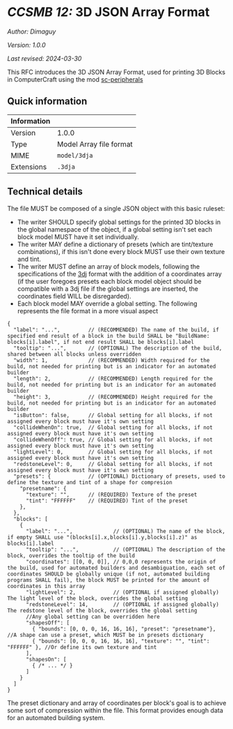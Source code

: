 # *CCSMB 12:* 3D JSON Array Format

*Author: Dimaguy*

*Version: 1.0.0*

*Last revised: 2024-03-30*

This RFC introduces the 3D JSON Array Format, used for printing 3D Blocks in ComputerCraft using the mod [sc-peripherals](https://github.com/SwitchCraftCC/sc-peripherals)

## Quick information

| Information |                           |
| ----------- | ------------------------- |
| Version     | 1.0.0                     |
| Type        | Model Array file format   |
| MIME        | `model/3dja`              |
| Extensions  | `.3dja`                   |

## Technical details

The file MUST be composed of a single JSON object with this basic ruleset:
- The writer SHOULD specify global settings for the printed 3D blocks in the global namespace of the object, if a global setting isn't set each block model MUST have it set individually.
- The writer MAY define a dictionary of presets (which are tint/texture combinations), if this isn't done every block MUST use their own texture and tint.
- The writer MUST define an array of block models, following the specifications of the [3dj](https://docs.sc3.io/features/sc-peripherals.html#_3dj-format) format with the addition of a coordinates array (if the user foregoes presets each block model object should be compatible with a 3dj file if the global settings are inserted, the coordinates field WILL be disregarded).
- Each block model MAY override a global setting.
The following represents the file format in a more visual aspect
```jsonc
{
  "label": "...",         // (RECOMMENDED) The name of the build, if specified end result of a block in the build SHALL be "BuildName: blocks[i].label", if not end result SHALL be blocks[i].label
  "tooltip": "...",       // (OPTIONAL) The description of the build, shared between all blocks unless overridden
  "width": 1,             // (RECOMMENDED) Width required for the build, not needed for printing but is an indicator for an automated builder
  "length": 2,            // (RECOMMENDED) Length required for the build, not needed for printing but is an indicator for an automated builder
  "height": 3,            // (RECOMMENDED) Height required for the build, not needed for printing but is an indicator for an automated builder
  "isButton": false,      // Global setting for all blocks, if not assigned every block must have it's own setting
  "collideWhenOn": true,  // Global setting for all blocks, if not assigned every block must have it's own setting
  "collideWhenOff": true, // Global setting for all blocks, if not assigned every block must have it's own setting
  "lightLevel": 0,        // Global setting for all blocks, if not assigned every block must have it's own setting
  "redstoneLevel": 0,     // Global setting for all blocks, if not assigned every block must have it's own setting
  "presets": {            // (OPTIONAL) Dictionary of presets, used to define the texture and tint of a shape for compresion
    "presetname": {
      "texture": "",      // (REQUIRED) Texture of the preset
      "tint": "FFFFFF"    // (REQUIRED) Tint of the preset
    },
  },
  "blocks": [
    {
      "label": "...",             // (OPTIONAL) The name of the block, if empty SHALL use "(blocks[i].x,blocks[i].y,blocks[i].z)" as blocks[i].label
      "tooltip": "...",           // (OPTIONAL) The description of the block, overrides the tooltip of the build
      "coordinates": [[0, 0, 0]], // 0,0,0 represents the origin of the build, used for automated builders and desambiguation, each set of coordinates SHOULD be globally unique (if not, automated building programs SHALL fail), the block MUST be printed for the amount of coordinates in this array
      "lightLevel": 2,            // (OPTIONAL if assigned globally) The light level of the block, overrides the global setting
      "redstoneLevel": 14,        // (OPTIONAL if assigned globally) The redstone level of the block, overrides the global setting
      //Any global setting can be overridden here
      "shapesOff": [
        { "bounds": [0, 0, 0, 16, 16, 16], "preset": "presetname"},           //A shape can use a preset, which MUST be in presets dictionary
        { "bounds": [0, 0, 0, 16, 16, 16], "texture": "", "tint": "FFFFFF" }, //Or define its own texture and tint
      ],
      "shapesOn": [
        { /* ... */ }
      ]
    }
  ]
}
```
The preset dictionary and array of coordinates per block's goal is to achieve some sort of compression within the file.
This format provides enough data for an automated building system.
